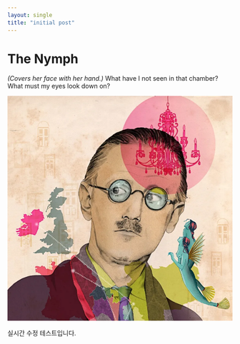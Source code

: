 ```yaml
---
layout: single
title: "initial post"
---
```


# The Nymph
*(Covers her face with her hand.)* What have I not seen in that chamber? What must my eyes look down on?

![120702_r22329_p886](../images/2023-03-07-initial-post/120702_r22329_p886.webp)

실시간 수정 테스트입니다.
